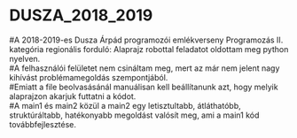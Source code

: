 # DUSZA_2018_2019  
  
#A 2018-2019-es Dusza Árpád programozói emlékverseny Programozás II. kategória regionális forduló: Alaprajz robottal feladatot oldottam meg python nyelven.  
#A felhasználói felületet nem csináltam meg, mert az már nem jelent nagy kihívást problémamegoldás szempontjából.  
#Emiatt a file beolvasásánál manuálisan kell beállítanunk azt, hogy melyik alaprajzon akarjuk futtatni a kódot.  
#A main1 és main2 közül a main2 egy letisztultabb, átláthatóbb, struktúráltabb, hatékonyabb megoldást valósít meg, ami a main1 kód továbbfejlesztése.  
  
